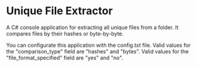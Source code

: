 # Unique File Extractor

A C# console application for extracting all unique files from a folder.
It compares files by their hashes or byte-by-byte.


You can configurate this application with the config.txt file.
Valid values for the "comparison_type" field are "hashes" and "bytes".
Valid values for the "file_format_specified" field are "yes" and "no".
